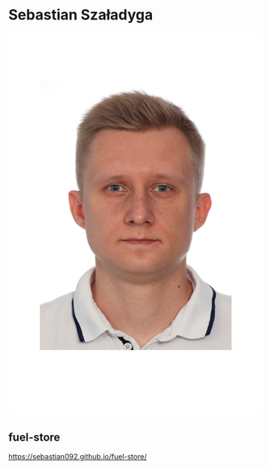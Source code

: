 # Sebastian Szaładyga

![Sebastian Szaładyga](images/Sebastian.jpg)

## fuel-store

https://sebastian092.github.io/fuel-store/